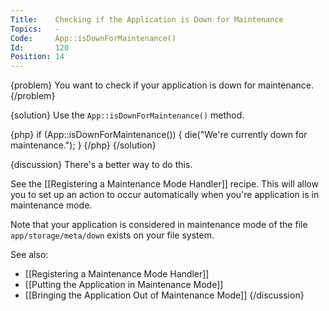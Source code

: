 ```yaml
---
Title:    Checking if the Application is Down for Maintenance
Topics:   -
Code:     App::isDownForMaintenance()
Id:       120
Position: 14
---
```


{problem}
You want to check if your application is down for maintenance.
{/problem}

{solution}
Use the `App::isDownForMaintenance()` method.

{php}
if (App::isDownForMaintenance())
{
    die("We're currently down for maintenance.");
}
{/php}
{/solution}

{discussion}
There's a better way to do this.

See the [[Registering a Maintenance Mode Handler]] recipe. This will allow you to set up an action to occur automatically when you're application is in maintenance mode.

Note that your application is considered in maintenance mode of the file `app/storage/meta/down` exists on your file system.

See also:

* [[Registering a Maintenance Mode Handler]]
* [[Putting the Application in Maintenance Mode]]
* [[Bringing the Application Out of Maintenance Mode]]
{/discussion}
